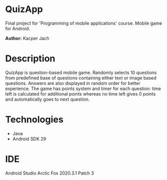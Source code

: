 # QuizApp
Final project for 'Programming of mobile applications' course. Mobile game for Android.

__Author:__ Kacper Jach

# Description
QuizApp is question-based mobile game. Randomly selects 10 questions from predefined base of questions containing either text or image based questions. Answers are also displayed in random order for better experience. The game has points system and timer for each question: time left is calculated for additional points whereas no time left gives 0 points and automatically goes to next question.

# Technologies
* Java
* Android SDK 29

# IDE
Android Studio Arctic Fox 2020.3.1 Patch 3
